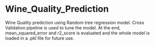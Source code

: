 # Wine_Quality_Prediction
Wine Quality prediction using Random tree regression model. Cross Validation pipeline is used to tune the model. At the end, mean_squared_error and r2_score is evaluated and the whole model is loaded in a .pkl file for future use.
